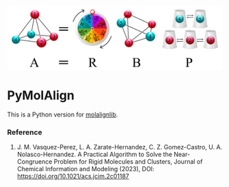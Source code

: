 ![](abstract.png)


# PyMolAlign

This is a Python version for [molalignlib](https://github.com/qcuaeh/molalignlib).



### Reference
1. J. M. Vasquez-Perez, L. A. Zarate-Hernandez, C. Z. Gomez-Castro, U. A. Nolasco-Hernandez. A Practical Algorithm to Solve the Near-Congruence Problem for Rigid Molecules and Clusters, Journal of Chemical Information and Modeling (2023), DOI: https://doi.org/10.1021/acs.jcim.2c01187
